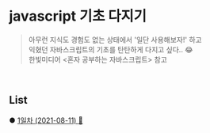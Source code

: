 # javascript 기초 다지기
> 아무런 지식도 경험도 없는 상태에서 '일단 사용해보자!' 하고   
> 익혔던 자바스크립트의 기초를 탄탄하게 다지고 싶다.. 😂  
> 한빛미디어 <혼자 공부하는 자바스크립트> 참고         
<br>

## List
● [1일차 (2021-08-11) 🔗](https://github.com/heekyoung95/javascript/blob/main/Day1/20210811.md)
